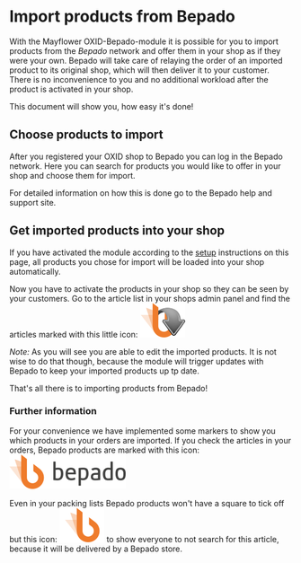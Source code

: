 # Import products from Bepado

With the Mayflower OXID-Bepado-module it is possible for you to import products from the *Bepado* network and offer 
them in your shop as if they were your own. Bepado will take care of relaying the order of an imported product to its 
original shop, which will then deliver it to your customer. There is no inconvenience to you and no additional workload 
after the product is activated in your shop.

This document will show you, how easy it's done!


## Choose products to import

After you registered your OXID shop to Bepado you can log in the Bepado network. Here you can search for products you 
would like to offer in your shop and choose them for import.

For detailed information on how this is done go to the Bepado help and support site.


## Get imported products into your shop

If you have activated the module according to the [setup](setup.md) 
instructions on this page, all products you chose for import will be loaded into your shop automatically. 

Now you have to activate the products in your shop so they can be seen by your customers. Go to the article list in your 
shops admin panel and find the articles marked with this little icon:
![import-icon](../application/out/img/bepado_in.png?raw=true) 

*Note:* As you will see you are able to edit the imported products. It is not wise to do that though, because the module will 
trigger updates with Bepado to keep your imported products up tp date.


That's all there is to importing products from Bepado!


### Further information

For your convenience we have implemented some markers to show you which products in your orders are imported. 
If you check the articles in your orders, Bepado products are marked with this icon:
![bepado-pic](../application/out/img/bepado.png?raw=true) 

Even in your packing lists Bepado products won't have a square to tick off but this icon:
![bepado-icon](../application/out/img/bepado_b.png?raw=true) 
to show everyone to not search for this article, because it will be delivered by a Bepado store.
